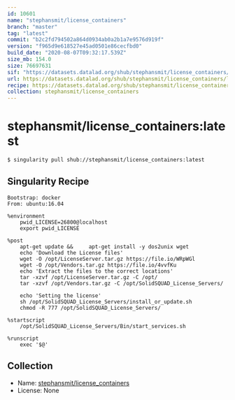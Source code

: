 ```yaml
---
id: 10601
name: "stephansmit/license_containers"
branch: "master"
tag: "latest"
commit: "b2c2fd794502a864d0934ab0a2b1a7e9576d919f"
version: "f965d9e618527e45ad0501e86cecfbd0"
build_date: "2020-08-07T09:32:17.539Z"
size_mb: 154.0
size: 76697631
sif: "https://datasets.datalad.org/shub/stephansmit/license_containers/latest/2020-08-07-b2c2fd79-f965d9e6/f965d9e618527e45ad0501e86cecfbd0.sif"
url: https://datasets.datalad.org/shub/stephansmit/license_containers/latest/2020-08-07-b2c2fd79-f965d9e6/
recipe: https://datasets.datalad.org/shub/stephansmit/license_containers/latest/2020-08-07-b2c2fd79-f965d9e6/Singularity
collection: stephansmit/license_containers
---
```


# stephansmit/license_containers:latest

```bash
$ singularity pull shub://stephansmit/license_containers:latest
```

## Singularity Recipe

```singularity
Bootstrap: docker
From: ubuntu:16.04

%environment
    pwid_LICENSE=26800@localhost
    export pwid_LICENSE

%post
    apt-get update &&     apt-get install -y dos2unix wget 
    echo 'Download the License files'
    wget -O /opt/LicenseServer.tar.gz https://file.io/WRpWGl
    wget -O /opt/Vendors.tar.gz https://file.io/4vvfKu
    echo 'Extract the files to the correct locations'
    tar -xzvf /opt/LicenseServer.tar.gz -C /opt/
    tar -xzvf /opt/Vendors.tar.gz -C /opt/SolidSQUAD_License_Servers/

    echo 'Setting the license'
    sh /opt/SolidSQUAD_License_Servers/install_or_update.sh
    chmod -R 777 /opt/SolidSQUAD_License_Servers/

%startscript
    /opt/SolidSQUAD_License_Servers/Bin/start_services.sh
   
%runscript
    exec '$@'
```

## Collection

 - Name: [stephansmit/license_containers](https://github.com/stephansmit/license_containers)
 - License: None

